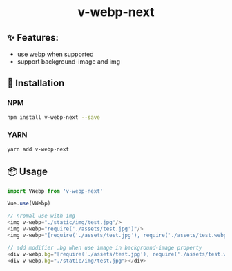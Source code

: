 <h1 align="center">
  v-webp-next
</h1>

## ✨ Features:

- use webp when supported
- support background-image and img

## 🔧 Installation

### NPM

```bash
npm install v-webp-next --save
```
### YARN

```bash
yarn add v-webp-next
```

## 📦 Usage

```js
import VWebp from 'v-webp-next'

Vue.use(VWebp)

// nromal use with img
<img v-webp="./static/img/test.jpg"/>
<img v-webp="require('./assets/test.jpg')"/>
<img v-webp="[require('./assets/test.jpg'), require('./assets/test.webp')]"/>

// add modifier .bg when use image in background-image property
<div v-webp.bg="[require('./assets/test.jpg'), require('./assets/test.webp')]"></div>
<div v-webp.bg="./static/img/test.jpg"></div>
```